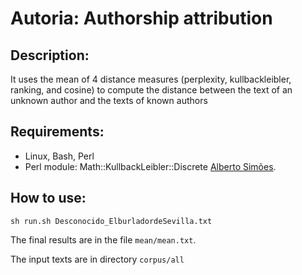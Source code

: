 # Autoria: Authorship attribution

## Description:
It uses the mean of 4 distance measures (perplexity, kullbackleibler, ranking, and cosine) to compute the distance between the text of an unknown author and the texts of known authors

## Requirements:
* Linux, Bash, Perl
* Perl module: Math::KullbackLeibler::Discrete [Alberto Simões](https://metacpan.org/author/AMBS). 
## How to use:

```
sh run.sh Desconocido_ElburladordeSevilla.txt
```

The final results are in the file `mean/mean.txt`.

The input texts are in directory `corpus/all`
